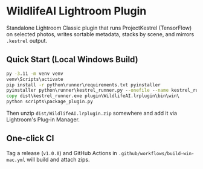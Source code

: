 # WildlifeAI Lightroom Plugin

Standalone Lightroom Classic plugin that runs ProjectKestrel (TensorFlow) on selected photos, writes sortable metadata, stacks by scene, and mirrors `.kestrel` output.

## Quick Start (Local Windows Build)

```bat
py -3.11 -m venv venv
venv\Scripts\activate
pip install -r python\runner\requirements.txt pyinstaller
pyinstaller python\runner\kestrel_runner.py --onefile --name kestrel_runner
copy dist\kestrel_runner.exe plugin\WildlifeAI.lrplugin\bin\win\
python scripts\package_plugin.py
```

Then unzip `dist/WildlifeAI.lrplugin.zip` somewhere and add it via Lightroom's Plug‑in Manager.

## One-click CI
Tag a release (`v1.0.0`) and GitHub Actions in `.github/workflows/build-win-mac.yml` will build and attach zips.
